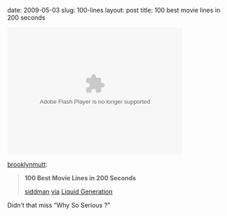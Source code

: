 date: 2009-05-03
slug: 100-lines
layout: post
title: 100 best movie lines in 200 seconds


<object width="400" height="290"><param name="movie" value="http://www.liquidgeneration.com/Media/Player/player.swf?shortUrl=3fe5b2d9" /><param name="wmode" value="transparent" /><embed wmode="transparent" src="http://www.liquidgeneration.com/Media/Player/player.swf?shortUrl=3fe5b2d9" type="application/x-shockwave-flash" width="400" height="290"></embed></object><p><a href="http://brooklynmutt.tumblr.com/post/101986270/100-best-movie-lines-in-200-seconds-siddman-via" target="_blank">brooklynmutt</a>:</p>

<blockquote>

<p><b>100 Best Movie Lines in 200 Seconds</b></p>

<p><a href="http://darkerme.com/" target="_blank">siddman</a> <a href="http://www.liquidgeneration.com/Media/Videos/LG_Originals/Top_10_Lists/100_Best_Movie_Lines_in_200_Seconds/" target="_blank">via</a> <a href="http://www.liquidgeneration.com/Media/Videos/LG_Originals/Top_10_Lists/100_Best_Movie_Lines_in_200_Seconds/" target="_blank">Liquid Generation</a></p>

</blockquote>

<p>Didn&#8217;t that miss &#8220;Why So Serious&#160;?&#8221;</p>
